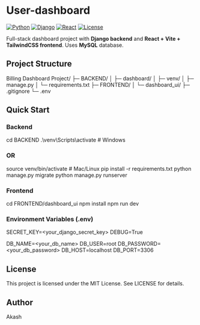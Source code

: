 # User-dashboard

[![Python](https://img.shields.io/badge/Python-3.9+-blue)](https://www.python.org/)
[![Django](https://img.shields.io/badge/Django-4.2.25-green)](https://www.djangoproject.com/)
[![React](https://img.shields.io/badge/React-18-blue?logo=react)](https://reactjs.org/)
[![License](https://img.shields.io/badge/License-MIT-yellow.svg)](LICENSE)

Full-stack dashboard project with **Django backend** and **React + Vite + TailwindCSS frontend**. Uses **MySQL** database.


## Project Structure
Billing Dashboard Project/
├─ BACKEND/
│ ├─ dashboard/
│ ├─ venv/
│ ├─ manage.py
│ └─ requirements.txt
├─ FRONTEND/
│ └─ dashboard_ui/
├─ .gitignore
└─ .env


## Quick Start

### Backend
cd BACKEND
.\venv\Scripts\activate      # Windows
### OR
source venv/bin/activate     # Mac/Linux
pip install -r requirements.txt
python manage.py migrate
python manage.py runserver


### Frontend
cd FRONTEND/dashboard_ui
npm install
npm run dev


### Environment Variables (.env)
SECRET_KEY=<your_django_secret_key>
DEBUG=True

DB_NAME=<your_db_name>
DB_USER=root
DB_PASSWORD=<your_db_password>
DB_HOST=localhost
DB_PORT=3306


## License

This project is licensed under the MIT License. See LICENSE
 for details.


## Author

Akash
